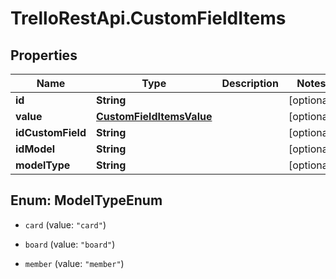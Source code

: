 # TrelloRestApi.CustomFieldItems

## Properties

Name | Type | Description | Notes
------------ | ------------- | ------------- | -------------
**id** | **String** |  | [optional] 
**value** | [**CustomFieldItemsValue**](CustomFieldItemsValue.md) |  | [optional] 
**idCustomField** | **String** |  | [optional] 
**idModel** | **String** |  | [optional] 
**modelType** | **String** |  | [optional] 



## Enum: ModelTypeEnum


* `card` (value: `"card"`)

* `board` (value: `"board"`)

* `member` (value: `"member"`)




